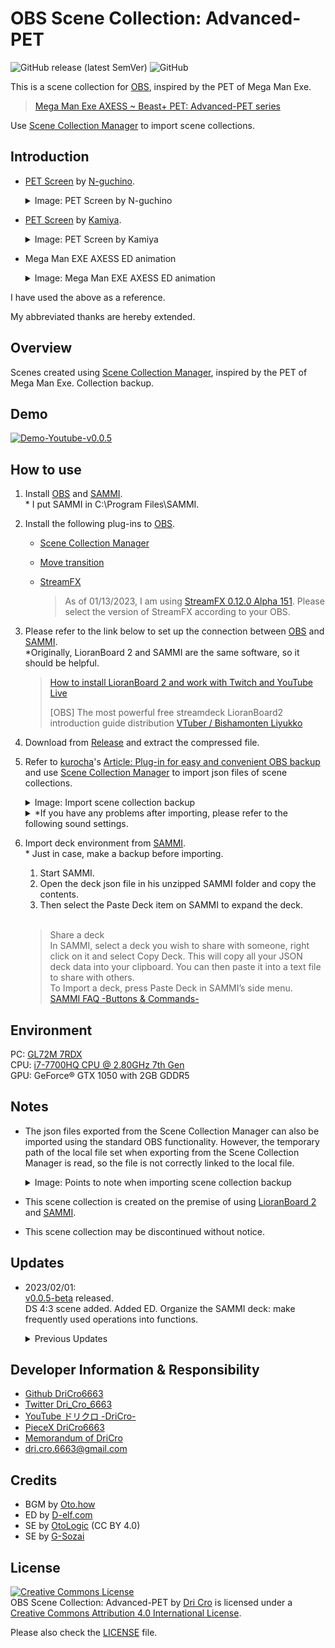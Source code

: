 # OBS Scene Collection: Advanced-PET

![GitHub release (latest SemVer)](https://img.shields.io/github/v/release/DriCro6663/advanced-pet)
![GitHub](https://img.shields.io/github/license/DriCro6663/advanced-pet)

This is a scene collection for [OBS](https://obsproject.com/ja), inspired by the PET of Mega Man Exe.

> [Mega Man Exe AXESS ~ Beast+ PET: Advanced-PET series](https://www.nicovideo.jp/watch/sm30540016)

Use [Scene Collection Manager](https://obsproject.com/forum/resources/scene-collection-manager.1434/) to import scene collections.

## Introduction

* [PET Screen](https://exe-rockman.net/wp-content/uploads/2020/06/pet06.png) by [N-guchino](https://exe-rockman.net/).

    <details>
    <summary>Image: PET Screen by N-guchino</summary>

    [![N-guchino_PET](https://exe-rockman.net/wp-content/uploads/2020/06/pet06.png)](https://exe-rockman.net/make_a_pet_extra01/)

    </details>

* [PET Screen](https://www.nicovideo.jp/watch/sm36826926) by [Kamiya](https://www.nicovideo.jp/user/19608348).

    <details>
    <summary>Image: PET Screen by Kamiya</summary>

    [![ロックマンエグゼ風仮想背景](https://img.cdn.nimg.jp/s/nicovideo/thumbnails/36826926/36826926.61672808.original/r1280x720l?key=288286928b9953df497529e34b1532da9f672da9b8e034b847091eaf6e526f75)](https://www.youtube.com/watch?v=lhHvjWNb8AA)

    </details>

* Mega Man EXE AXESS ED animation

    <details>
    <summary>Image: Mega Man EXE AXESS ED animation</summary>

    [![光とどく場所ノンテロ](https://img.cdn.nimg.jp/s/nicovideo/thumbnails/30540016/30540016.original/r1280x720l?key=52b270c1df982983aa0f64c9f029287bb0965a98f31a33d56cacd9c0dc75bc5a)](https://www.nicovideo.jp/watch/sm30540016)

    </details>

I have used the above as a reference.

My abbreviated thanks are hereby extended.

## Overview

Scenes created using [Scene Collection Manager](https://obsproject.com/forum/resources/scene-collection-manager.1434/), inspired by the PET of Mega Man Exe. Collection backup.

## Demo

[![Demo-Youtube-v0.0.5](https://img.youtube.com/vi/A_FBLUMkuO8/0.jpg)](https://www.youtube.com/watch?v=A_FBLUMkuO8)

## How to use

1. Install [OBS](https://obsproject.com/en) and [SAMMI](https://github.com/SAMMISolutions/SAMMI-Official/releases). <br> * I put SAMMI in C:\Program Files\SAMMI.

2. Install the following plug-ins to [OBS](https://obsproject.com).

    * [Scene Collection Manager](https://obsproject.com/forum/resources/scene-collection-manager.1434/)
    * [Move transition](https://obsproject.com/forum/resources/move-transition.913/)
    * [StreamFX](https://obsproject.com/forum/resources/streamfx-for-obs%C2%AE-studio.578/)

        > As of 01/13/2023, I am using [StreamFX 0.12.0 Alpha 151](https://github.com/Xaymar/obs-StreamFX/releases/tag/0.12.0a151). Please select the version of StreamFX according to your OBS.

3. Please refer to the link below to set up the connection between [OBS](https://obsproject.com/ja) and [SAMMI](https://github.com/SAMMISolutions/SAMMI-Official/releases). <br>*Originally, LioranBoard 2 and SAMMI are the same software, so it should be helpful.

    > [How to install LioranBoard 2 and work with Twitch and YouTube Live](https://kurocha.jp/lioranboard2-setup)
    >
    > [OBS] The most powerful free streamdeck LioranBoard2 introduction guide distribution [VTuber / Bishamonten Liyukko](https://www.youtube.com/live/Vf76nyIeeng?feature=share)

4. Download from [Release](https://github.com/DriCro6663//releases) and extract the compressed file.

5. Refer to [kurocha](https://kurocha.jp/)'s [Article: Plug-in for easy and convenient OBS backup](https://kurocha.jp/obs-scene-collection-manager) and use [Scene Collection Manager](https://obsproject.com/forum/resources/scene-collection-manager.1434/) to import json files of scene collections.

    <details><summary>
    Image: Import scene collection backup
    </summary>
    
    ![kurocha-import-01](https://kurocha.jp/wp-content/uploads/2022/05/2022-05-09_17h12_27-1.jpg)
    
    ![kurocha-import-02](https://kurocha.jp/wp-content/uploads/2022/05/2022-05-09_17h14_04.jpg)
    
    ![kurocha-import-03](https://kurocha.jp/wp-content/uploads/2022/05/2022-05-09_17h17_53.jpg)
    
    > [Plug-in for easy and convenient OBS backup](https://kurocha.jp/obs-scene-collection-manager)
    </details>

    <details><summary>
    *If you have any problems after importing, please refer to the following sound settings.
    </summary>

    * BGM: [Deep World](https://oto.how/sound/457), Playback speed: 150 %, Volume: -32.0 db
    * PET-boot-se: [Sound Design-04](https://koukaon.g-sozai.com/se-532.html), Playback speed: 50 %, Volume: -8.0 db
    * task-bar-se: [Cyber11-1](https://otologic.jp/free/se/cyber02.html), Playback speed: 200 %, Volume: +8.0 db
    * loading-se: [Cyber13-1](https://otologic.jp/free/se/cyber02.html)
    * scene-change-se: [Cyber14-1](https://otologic.jp/free/se/cyber02.html)
    * decision-se: [Cyber15-1](https://otologic.jp/free/se/cyber02.html)
    * PET-frame-se: [Cyber16-2](https://otologic.jp/free/se/cyber02.html)
    * v-se: [Cyber17-1](https://otologic.jp/free/se/cyber02.html)

    </details>

6. Import deck environment from [SAMMI](https://github.com/SAMMISolutions/SAMMI-Official/releases). <br>* Just in case, make a backup before importing.

    1. Start SAMMI.
    2. Open the deck json file in his unzipped SAMMI folder and copy the contents.
    3. Then select the Paste Deck item on SAMMI to expand the deck.

    <br>

    > Share a deck  
    > In SAMMI, select a deck you wish to share with someone, right click on it and select Copy Deck. This will copy all your JSON deck data into your clipboard. You can then paste it into a text file to share with others.  
    > To Import a deck, press Paste Deck in SAMMI’s side menu.  
    > [SAMMI FAQ -Buttons & Commands-](https://sammi.solutions/docs/faq/commands)

## Environment

PC: [GL72M 7RDX](https://www.msi.com/Laptop/GL72M-7RDX/Specification)  
CPU: [i7-7700HQ CPU @ 2.80GHz 7th Gen](https://www.intel.co.jp/content/www/jp/ja/products/sku/97185/intel-core-i77700hq-processor-6m-cache-up-to-3-80-ghz/specifications.html)  
GPU: GeForce® GTX 1050 with 2GB GDDR5

## Notes

* The json files exported from the Scene Collection Manager can also be imported using the standard OBS functionality. However, the temporary path of the local file set when exporting from the Scene Collection Manager is read, so the file is not correctly linked to the local file.

    <details><summary>
    Image: Points to note when importing scene collection backup
    </summary>
    
    ![kurocha-note-01](https://kurocha.jp/wp-content/uploads/2022/05/2022-05-09_17h11_06.jpg)
    
    ![kurocha-note-02](https://kurocha.jp/wp-content/uploads/2022/05/2022-05-09_17h17_02.jpg)
    
    > [Plug-in for easy and convenient OBS backup](https://kurocha.jp/obs-scene-collection-manager)

    </details>

* This scene collection is created on the premise of using [LioranBoard 2](https://github.com/LioranWaters/Lioranboard2Update) and [SAMMI](https://sammi.solutions/).

* This scene collection may be discontinued without notice.

## Updates

* 2023/02/01: <br>[v0.0.5-beta](https://github.com/DriCro6663/advanced-pet/releases/tag/v0.0.5) released. <br>DS 4:3 scene added. Added ED. Organize the SAMMI deck: make frequently used operations into functions.

    <details><summary>
    Previous Updates
    </summary>

    * 2023/01/25: <br>[v0.0.4-beta](https://github.com/DriCro6663/advanced-pet/releases/tag/v0.0.4) released. Added GBA-3:2 scene. Add/organize comment scenes. Added BGM and SE. Added SAMMI's deck.

    * 2023/01/21:<br>[v0.0.3-alpha](https://github.com/DriCro6663/advanced-pet/releases/tag/v0.0.3) released. Added delivery standby, wait a minute, and end-of-delivery scenes. Organized each animation settings.

    * 2023/01/18:<br>[v0.0.2-alpha](https://github.com/DriCro6663/advanced-pet/releases/tag/v0.0.2) released. Added taskbar animation setting.

    * 2023/01/13:<br>[v0.0.1-alpha](https://github.com/DriCro6663/advanced-pet/releases/tag/v0.0.1) released. Backup of the production in progress.

    </details>

## Developer Information & Responsibility

* [Github DriCro6663](https://github.com/DriCro6663)
* [Twitter Dri_Cro_6663](https://twitter.com/Dri_Cro_6663)
* [YouTube ドリクロ -DriCro-](https://www.youtube.com/channel/UCyWgav9wdiPVjYphB7jrWCQ)
* [PieceX DriCro6663](https://www.piecex.com/users/profile/DriCro6663)
* [Memorandum of DriCro](https://dri-cro-6663.jp/)
* dri.cro.6663@gmail.com

## Credits

* BGM by [Oto.how](https://oto.how/)
* ED by [D-elf.com](https://www.d-elf.com/)
* SE by [OtoLogic](https://otologic.jp/) (CC BY 4.0)
* SE by [G-Sozai](https://koukaon.g-sozai.com/)

## License

<a rel="license" href="http://creativecommons.org/licenses/by/4.0/"><img alt="Creative Commons License" style="border-width:0" src="https://i.creativecommons.org/l/by/4.0/88x31.png" /></a><br /><span xmlns:dct="http://purl.org/dc/terms/" href="http://purl.org/dc/dcmitype/Dataset" property="dct:title" rel="dct:type">OBS Scene Collection: Advanced-PET</span> by <a xmlns:cc="http://creativecommons.org/ns#" href="https://github.com/DriCro6663/advanced-pet" property="cc:attributionName" rel="cc:attributionURL">Dri Cro</a> is licensed under a <a rel="license" href="http://creativecommons.org/licenses/by/4.0/">Creative Commons Attribution 4.0 International License</a>.

Please also check the [LICENSE](.LICENSE) file.
